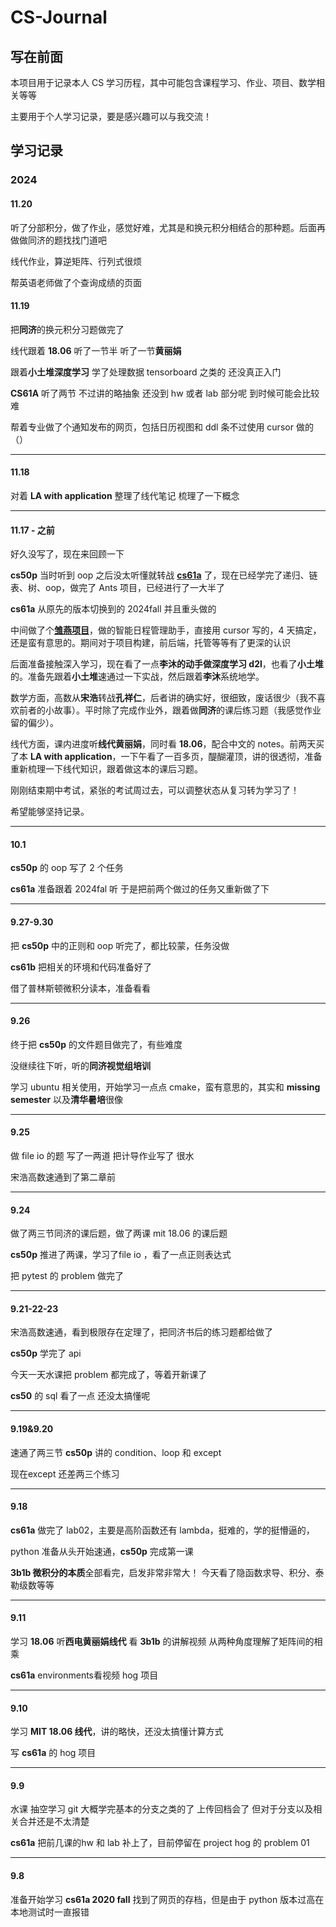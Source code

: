 # CS-Journal

## 写在前面

本项目用于记录本人 CS 学习历程，其中可能包含课程学习、作业、项目、数学相关等等

主要用于个人学习记录，要是感兴趣可以与我交流！

## 学习记录

### 2024

#### 11.20

听了分部积分，做了作业，感觉好难，尤其是和换元积分相结合的那种题。后面再做做同济的题找找门道吧

线代作业，算逆矩阵、行列式很烦

帮英语老师做了个查询成绩的页面

#### 11.19

把**同济**的换元积分习题做完了

线代跟着 **18.06** 听了一节半 听了一节**黄丽娟**

跟着**小土堆深度学习** 学了处理数据 tensorboard 之类的  还没真正入门 

**CS61A** 听了两节  不过讲的略抽象  还没到 hw 或者 lab 部分呢  到时候可能会比较难

帮着专业做了个通知发布的网页，包括日历视图和 ddl 条不过使用 cursor 做的（）

---



#### 11.18

对着 **LA with application** 整理了线代笔记 梳理了一下概念

---



#### 11.17 - 之前

好久没写了，现在来回顾一下

**cs50p** 当时听到 oop 之后没太听懂就转战 [**cs61a**](https://github.com/hqhq1025/cs61a-24fall) 了，现在已经学完了递归、链表、树、oop，做完了 Ants 项目，已经进行了一大半了

**cs61a** 从原先的版本切换到的 2024fall 并且重头做的

中间做了个[**雏燕项目**](https://github.com/hqhq1025/chuyan)，做的智能日程管理助手，直接用 cursor 写的，4 天搞定，还是蛮有意思的。期间对于项目构建，前后端，托管等等有了更深的认识

后面准备接触深入学习，现在看了一点**李沐的动手做深度学习 d2l**，也看了**小土堆**的。准备先跟着**小土堆**速通过一下实战，然后跟着**李沐**系统地学。

数学方面，高数从**宋浩**转战**孔祥仁**，后者讲的确实好，很细致，废话很少（我不喜欢前者的小故事）。平时除了完成作业外，跟着做**同济**的课后练习题（我感觉作业留的偏少）。

线代方面，课内进度听**线代黄丽娟**，同时看 **18.06**，配合中文的 notes。前两天买了本 **LA with application**，一下午看了一百多页，醍醐灌顶，讲的很透彻，准备重新梳理一下线代知识，跟着做这本的课后习题。

刚刚结束期中考试，紧张的考试周过去，可以调整状态从复习转为学习了！

希望能够坚持记录。

---



#### 10.1

**cs50p** 的 oop 写了 2 个任务

**cs61a** 准备跟着 2024fal 听 于是把前两个做过的任务又重新做了下

---



#### 9.27-9.30

把 **cs50p** 中的正则和 oop 听完了，都比较蒙，任务没做

**cs61b** 把相关的环境和代码准备好了

借了普林斯顿微积分读本，准备看看

---



#### 9.26

终于把 **cs50p** 的文件题目做完了，有些难度

没继续往下听，听的**同济视觉组培训**

学习 ubuntu 相关使用，开始学习一点点 cmake，蛮有意思的，其实和 **missing semester** 以及**清华暑培**很像

---



#### 9.25

做 file io 的题 写了一两道   把计导作业写了 很水

宋浩高数速通到了第二章前

---



#### 9.24

做了两三节同济的课后题，做了两课 mit 18.06 的课后题

**cs50p** 推进了两课，学习了file io ，看了一点正则表达式

把 pytest 的 problem 做完了

---



#### 9.21-22-23

宋浩高数速通，看到极限存在定理了，把同济书后的练习题都给做了

**cs50p** 学完了 api

今天一天水课把 problem 都完成了，等着开新课了

**cs50** 的 sql 看了一点 还没太搞懂呢

---



#### 9.19&9.20

速通了两三节 **cs50p** 讲的  condition、loop 和 except

现在except 还差两三个练习

---



#### 9.18

**cs61a** 做完了 lab02，主要是高阶函数还有 lambda，挺难的，学的挺懵逼的，

python 准备从头开始速通，**cs50p** 完成第一课

**3b1b 微积分的本质**全部看完，启发非常非常大！  今天看了隐函数求导、积分、泰勒级数等等

---



#### 9.11

学习 **18.06** 听**西电黄丽娟线代** 看 **3b1b** 的讲解视频  从两种角度理解了矩阵间的相乘

**cs61a** environments看视频  hog 项目

---



#### 9.10

学习 **MIT 18.06 线代**，讲的略快，还没太搞懂计算方式

写 **cs61a** 的 hog 项目

---



#### 9.9

水课 抽空学习 git   大概学完基本的分支之类的了  上传回档会了 但对于分支以及相关合并还是不太清楚

**cs61a** 把前几课的hw 和 lab 补上了，目前停留在 project hog 的 problem 01

---



#### 9.8

准备开始学习 **cs61a 2020 fall** 找到了网页的存档，但是由于 python 版本过高在本地测试时一直报错
